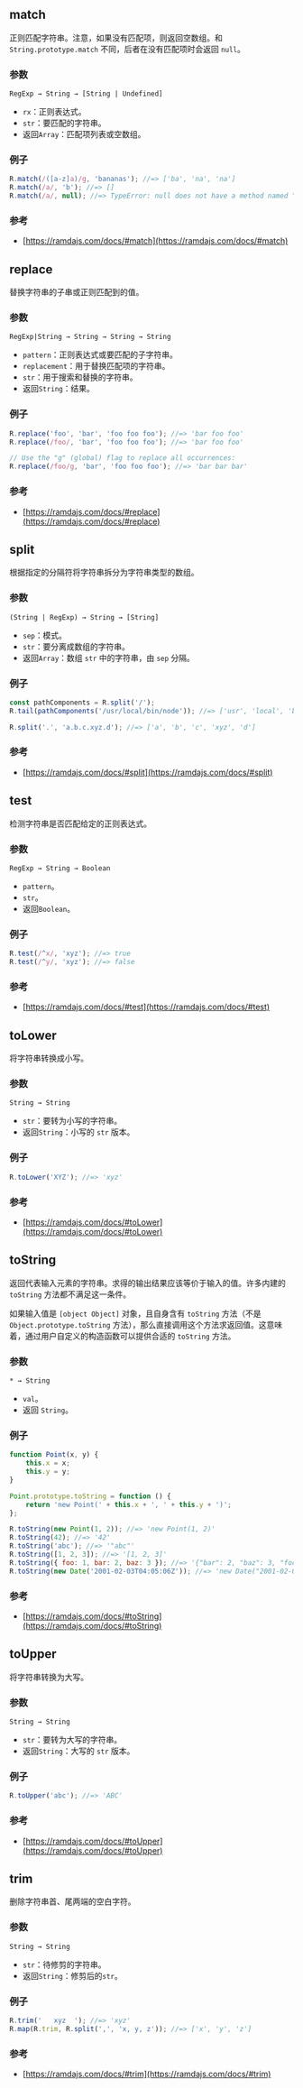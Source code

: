 ## match
正则匹配字符串。注意，如果没有匹配项，则返回空数组。和 `String.prototype.match` 不同，后者在没有匹配项时会返回 `null`。

### 参数

```
RegExp → String → [String | Undefined]
```

- `rx`：正则表达式。
- `str`：要匹配的字符串。
- 返回`Array`：匹配项列表或空数组。

### 例子

```js
R.match(/([a-z]a)/g, 'bananas'); //=> ['ba', 'na', 'na']
R.match(/a/, 'b'); //=> []
R.match(/a/, null); //=> TypeError: null does not have a method named "match"
```

### 参考
- [https://ramdajs.com/docs/#match](https://ramdajs.com/docs/#match)

## replace
替换字符串的子串或正则匹配到的值。

### 参数

```
RegExp|String → String → String → String
```

- `pattern`：正则表达式或要匹配的子字符串。
- `replacement`：用于替换匹配项的字符串。
- `str`：用于搜索和替换的字符串。
- 返回`String`：结果。

### 例子

```js
R.replace('foo', 'bar', 'foo foo foo'); //=> 'bar foo foo'
R.replace(/foo/, 'bar', 'foo foo foo'); //=> 'bar foo foo'

// Use the "g" (global) flag to replace all occurrences:
R.replace(/foo/g, 'bar', 'foo foo foo'); //=> 'bar bar bar'
```

### 参考
- [https://ramdajs.com/docs/#replace](https://ramdajs.com/docs/#replace)

## split
根据指定的分隔符将字符串拆分为字符串类型的数组。

### 参数

```
(String | RegExp) → String → [String]
```

- `sep`：模式。
- `str`：要分离成数组的字符串。
- 返回`Array`：数组 `str` 中的字符串，由 `sep` 分隔。

### 例子

```js
const pathComponents = R.split('/');
R.tail(pathComponents('/usr/local/bin/node')); //=> ['usr', 'local', 'bin', 'node']

R.split('.', 'a.b.c.xyz.d'); //=> ['a', 'b', 'c', 'xyz', 'd']
```

### 参考
- [https://ramdajs.com/docs/#split](https://ramdajs.com/docs/#split)

## test
检测字符串是否匹配给定的正则表达式。

### 参数

```
RegExp → String → Boolean
```

- `pattern`。
- `str`。
- 返回`Boolean`。

### 例子

```js
R.test(/^x/, 'xyz'); //=> true
R.test(/^y/, 'xyz'); //=> false
```

### 参考
- [https://ramdajs.com/docs/#test](https://ramdajs.com/docs/#test)

## toLower
将字符串转换成小写。

### 参数

```
String → String
```

- `str`：要转为小写的字符串。
- 返回`String`：小写的 `str` 版本。

### 例子

```js
R.toLower('XYZ'); //=> 'xyz'
```

### 参考
- [https://ramdajs.com/docs/#toLower](https://ramdajs.com/docs/#toLower)

## toString
返回代表输入元素的字符串。求得的输出结果应该等价于输入的值。许多内建的 `toString` 方法都不满足这一条件。

如果输入值是 `[object Object]` 对象，且自身含有 `toString` 方法（不是 `Object.prototype.toString` 方法），那么直接调用这个方法求返回值。这意味着，通过用户自定义的构造函数可以提供合适的 `toString` 方法。

### 参数

```
* → String
```

- `val`。
- 返回 `String`。

### 例子

```js
function Point(x, y) {
    this.x = x;
    this.y = y;
}

Point.prototype.toString = function () {
    return 'new Point(' + this.x + ', ' + this.y + ')';
};

R.toString(new Point(1, 2)); //=> 'new Point(1, 2)'
R.toString(42); //=> '42'
R.toString('abc'); //=> '"abc"'
R.toString([1, 2, 3]); //=> '[1, 2, 3]'
R.toString({ foo: 1, bar: 2, baz: 3 }); //=> '{"bar": 2, "baz": 3, "foo": 1}'
R.toString(new Date('2001-02-03T04:05:06Z')); //=> 'new Date("2001-02-03T04:05:06.000Z")'
```

### 参考
- [https://ramdajs.com/docs/#toString](https://ramdajs.com/docs/#toString)

## toUpper
将字符串转换为大写。

### 参数

```
String → String
```

- `str`：要转为大写的字符串。
- 返回`String`：大写的 `str` 版本。

### 例子

```js
R.toUpper('abc'); //=> 'ABC'
```

### 参考
- [https://ramdajs.com/docs/#toUpper](https://ramdajs.com/docs/#toUpper)

## trim
删除字符串首、尾两端的空白字符。

### 参数

```
String → String
```

- `str`：待修剪的字符串。
- 返回`String`：修剪后的`str`。

### 例子

```js
R.trim('   xyz  '); //=> 'xyz'
R.map(R.trim, R.split(',', 'x, y, z')); //=> ['x', 'y', 'z']
```

### 参考
- [https://ramdajs.com/docs/#trim](https://ramdajs.com/docs/#trim)
